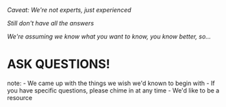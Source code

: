 *Caveat: We're not experts, just experienced*

*Still don't have all the answers*

*We're assuming we know what you want to know, you know better, so...*

# ASK QUESTIONS!

note:
    - We came up with the things we wish we'd known to begin with
    - If you have specific questions, please chime in at any time
    - We'd like to be a resource
